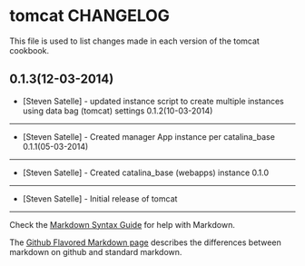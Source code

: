 tomcat CHANGELOG
================

This file is used to list changes made in each version of the tomcat cookbook.

0.1.3(12-03-2014)
-----
- [Steven Satelle] - updated instance script to create multiple instances using data bag (tomcat) settings
0.1.2(10-03-2014)
-----
- [Steven Satelle] - Created manager App instance per catalina_base
0.1.1(05-03-2014)
-----
- [Steven Satelle] - Created catalina_base (webapps) instance
0.1.0
-----
- [Steven Satelle] - Initial release of tomcat

- - -
Check the [Markdown Syntax Guide](http://daringfireball.net/projects/markdown/syntax) for help with Markdown.

The [Github Flavored Markdown page](http://github.github.com/github-flavored-markdown/) describes the differences between markdown on github and standard markdown.
